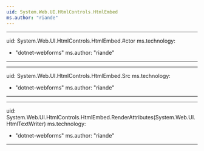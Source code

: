 ```yaml
---
uid: System.Web.UI.HtmlControls.HtmlEmbed
ms.author: "riande"
---
```


---
uid: System.Web.UI.HtmlControls.HtmlEmbed.#ctor
ms.technology: 
  - "dotnet-webforms"
ms.author: "riande"
---

---
uid: System.Web.UI.HtmlControls.HtmlEmbed.Src
ms.technology: 
  - "dotnet-webforms"
ms.author: "riande"
---

---
uid: System.Web.UI.HtmlControls.HtmlEmbed.RenderAttributes(System.Web.UI.HtmlTextWriter)
ms.technology: 
  - "dotnet-webforms"
ms.author: "riande"
---
